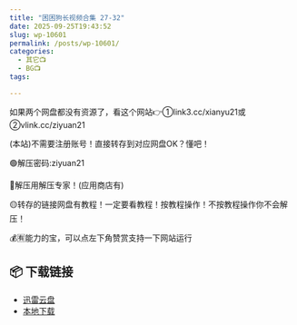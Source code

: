 ```yaml
---
title: "困困狗长视频合集 27-32"
date: 2025-09-25T19:43:52
slug: wp-10601
permalink: /posts/wp-10601/
categories:
  - 其它📺
  - BG📺
tags:

---
```


如果两个网盘都没有资源了，看这个网站👉①link3.cc/xianyu21或②vlink.cc/ziyuan21

(本站)不需要注册账号！直接转存到对应网盘OK？懂吧！

🟢解压密码:ziyuan21

🔵解压用解压专家！(应用商店有)

🟡转存的链接网盘有教程！一定要看教程！按教程操作！不按教程操作你不会解压！

💰🈶能力的宝，可以点左下角赞赏支持一下网站运行

## 📦 下载链接
- [迅雷云盘](https://blziyuan21.com/pay-download/10601?key=b1832e02e1&down_id=0)
- [本地下载](https://blziyuan21.com/pay-download/10601?key=b1832e02e1&down_id=1)

